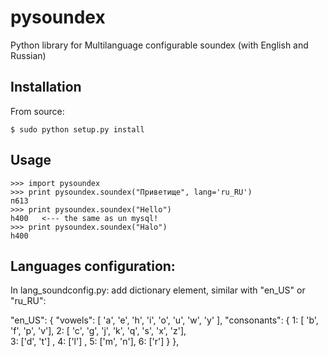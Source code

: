 pysoundex
=========

Python library for
Multilanguage configurable soundex (with English and Russian)



## Installation


From source:

    $ sudo python setup.py install


## Usage

    >>> import pysoundex
    >>> print pysoundex.soundex("Приветище", lang='ru_RU')
    п613
    >>> print pysoundex.soundex("Hello")
    h400   <--- the same as un mysql!
    >>> print pysoundex.soundex("Halo")
    h400
    
## Languages configuration:

   In lang_soundconfig.py: add dictionary element, similar with "en_US" or "ru_RU":
   
   "en_US": {
  	"vowels": [ 'a', 'e', 'h', 'i', 'o', 'u', 'w', 'y' ],
		"consonants": {
			1: [ 'b', 'f', 'p', 'v'], 
			2: [ 'c', 'g', 'j', 'k', 'q', 's', 'x', 'z'],  
			3: ['d', 't'] ,
			4: ['l'] ,
			5: ['m', 'n'], 
			6: ['r'] 
		}
	  },
   